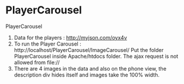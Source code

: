# PlayerCarousel
PlayerCarousel

1. Data for the players : http://myjson.com/oyx4v
2. To run the Player Carousel : http://localhost/PlayerCarousel/ImageCarousel/ Put the folder PlayerCarousel inside Apache/htdocs folder. The ajax request is not allowed from file://
3. There are 4 images in the data and also on the phone view, the description div hides itself and images take the 100% width.
